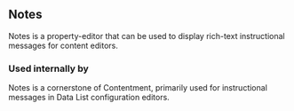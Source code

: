 ﻿## Notes

Notes is a property-editor that can be used to display rich-text instructional messages for content editors.

### Used internally by

Notes is a cornerstone of Contentment, primarily used for instructional messages in Data List configuration editors.
